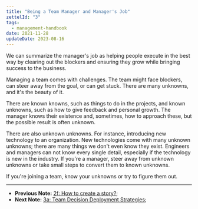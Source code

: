 ```yaml
---
title: "Being a Team Manager and Manager's Job"
zettelId: "3"
tags:
  - management-handbook
date: 2021-11-28
updateDate: 2023-08-16
---
```


We can summarize the manager's job as helping people execute in the best way by clearing out the blockers and ensuring they grow while bringing success to the business.

Managing a team comes with challenges. The team might face blockers, can steer away from the goal, or can get stuck. There are many unknowns, and it's the beauty of it.

There are known knowns, such as things to do in the projects, and known unknowns, such as how to give feedback and personal growth. The manager knows their existence and, sometimes, how to approach these, but the possible result is often unknown.

There are also unknown unknowns. For instance, introducing new technology to an organization. New technologies come with many unknown unknowns; there are many things we don't even know they exist. Engineers and managers can not know every single detail, especially if the technology is new in the industry. If you're a manager, steer away from unknown unknowns or take small steps to convert them to known unknowns.

If you're joining a team, know your unknowns or try to figure them out.

---

- **Previous Note:** [2f: How to create a story?](/notes/2f/);
- **Next Note:** [3a: Team Decision Deployment Strategies](/notes/3a/);

